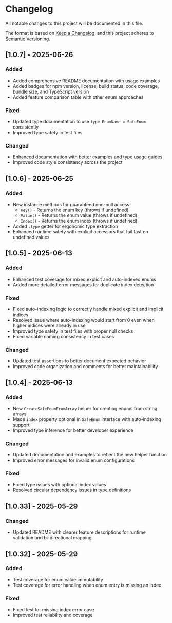# Changelog

All notable changes to this project will be documented in this file.

The format is based on [Keep a Changelog](https://keepachangelog.com/en/1.0.1/),
and this project adheres to [Semantic Versioning](https://semver.org/spec/v2.0.0.html).

## [1.0.7] - 2025-06-26

### Added
- Added comprehensive README documentation with usage examples
- Added badges for npm version, license, build status, code coverage, bundle size, and TypeScript version
- Added feature comparison table with other enum approaches

### Fixed
- Updated type documentation to use `type EnumName = SafeEnum` consistently
- Improved type safety in test files

### Changed
- Enhanced documentation with better examples and type usage guides
- Improved code style consistency across the project


## [1.0.6] - 2025-06-25

### Added
- New instance methods for guaranteed non-null access:
  - `Key()` - Returns the enum key (throws if undefined)
  - `Value()` - Returns the enum value (throws if undefined)
  - `Index()` - Returns the enum index (throws if undefined)
- Added `.type` getter for ergonomic type extraction
- Enhanced runtime safety with explicit accessors that fail fast on undefined values

## [1.0.5] - 2025-06-13

### Added
- Enhanced test coverage for mixed explicit and auto-indexed enums
- Added more detailed error messages for duplicate index detection

### Fixed
- Fixed auto-indexing logic to correctly handle mixed explicit and implicit indices
- Resolved issue where auto-indexing would start from 0 even when higher indices were already in use
- Improved type safety in test files with proper null checks
- Fixed variable naming consistency in test cases

### Changed
- Updated test assertions to better document expected behavior
- Improved code organization and comments for better maintainability

## [1.0.4] - 2025-06-13

### Added
- New `CreateSafeEnumFromArray` helper for creating enums from string arrays
- Made `index` property optional in `SafeEnum` interface with auto-indexing support
- Improved type inference for better developer experience

### Changed
- Updated documentation and examples to reflect the new helper function
- Improved error messages for invalid enum configurations

### Fixed
- Fixed type issues with optional index values
- Resolved circular dependency issues in type definitions

## [1.0.33] - 2025-05-29

### Changed
- Updated README with clearer feature descriptions for runtime validation and bi-directional mapping

## [1.0.32] - 2025-05-29

### Added
- Test coverage for enum value immutability
- Test coverage for error handling when enum entry is missing an index

### Fixed
- Fixed test for missing index error case
- Improved test reliability and coverage
